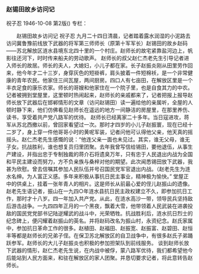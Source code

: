 ### 赵锡田故乡访问记
祝子忍
1946-10-08
第2版()
专栏：

　　赵锡田故乡访问记
    祝子忍
    九月二十四日清晨，记者踏着露水润湿的小泥路去访问冀鲁豫前线放下武器的将军第三师师长（原第十军军长）赵锡田的故乡赵码——苏北解放区涟水县境东北四十里的一个村庄。赵师长的故宅紧靠盐河边上，帆影往还河下，时时传来船夫的劳动歌声。
    赵师长的叔父赵仁杰老先生引导记者进入师长的故居。师长的夫人，大媳妇，小儿子都在家。长子赵振炎刚从田里劳作回来，他今年才二十三岁，身穿灰色的短褂裤，肩头披着一件短棉袄，是一个非常健康的青年农民。他家住三间瓦屋，两间厨房。四口人有七亩田，在解放区里是一个丰衣足食的康乐农家。师长的哥嫂和他家住在一个院子里，也是自食其力的中农。记者被拥到堂屋里，这里顿时热闹起来，赵师长的亲戚都来了，记者把报上报导赵师长放下武器后在邯郸情形的文章（访问赵锡田）读一遍给他的亲属听，全屋的人顿时静下来，他们仿佛看见赵师长在遥远的地方一间静洁的房屋里，在那里养伤、读书，享受着共产党八路军的优待。
    赵师长已经离家二十多年。当日寇进攻，蒋军从苏北西撤以前，曾回家看望过一次。那时才四岁的小儿子赵振寰，现在已经十二岁了，身上穿一件他哥哥小时的黄呢军装，记者问他可认得他父亲，他天真的摇摇头。赵仁杰老先生感慨的说：“他连父亲一面也未见过。其实，谁无父母，谁无子女。抗战胜利，谁也想复员归里团聚。去年我曾写信给锡田，要他退伍，从事生产建设，并指出忠于专制独裁的蒋介石将遗臭万年，只有忠于人民退出内战为全国和平民主建设而努力，方不负亲族与桑梓对他的期望。此次闻悉锡田放下武器，我甚为欣慰。曾去信嘱其参加人民队伍并号召国民党军官退出内战。（赵老先生为涟水名绅。为人富正义感。多年来积极从事抗日民主事业，精神极为愉快。”
    堂屋正中的供桌上，挂着一张年青人的相片。这是师长从前最心爱的侄儿赵振山的遗像。赵老先生语记者，振山在一九四○年涟水县抗日民主政权建立不久，即参加抗日工作，那时才十八岁。四一年加入共产党。从此，在涟水高沙一带，领导民兵坚持敌后游击战争。一九四四年正月的一个黑夜，飘着大雪，他带领着人民武装在进袭投敌的国民党党部书记陆逆耀武的战斗中，光荣牺牲。抗战胜利后，涟水抗日烈士的纪念碑上，便闪耀着赵振山的英名。并将赵码改名为振山村，永资纪念。赵氏家属中，参加抗日革命工作的很多。赵植田、赵福田、赵振宽、赵振富、赵碧田、赵恒丰等都是赵师长的兄弟子侄。在保卫苏北解放区的自卫战争中，有很多赵氏子弟踊跃参军。赵师长的大儿子赵振炎也积极的参加担架队到前线服务。
    谈到赵师长放下武器的情形，赵仁杰老先生说，在内战中被俘，蒙八路军优待，我们都希望他今后能站到人民方面来，和驻在解放区的家人团聚。并恳切要求记者，将此意转告赵师长。
